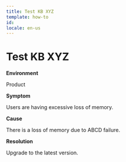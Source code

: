 ```yaml
---
title: Test KB XYZ
template: how-to
id: 
locale: en-us
---
```


# Test KB XYZ

**Environment**

Product

**Symptom**

Users are having excessive loss of memory.

**Cause**

There is a loss of memory due to ABCD failure.


**Resolution**

Upgrade to the latest version.
